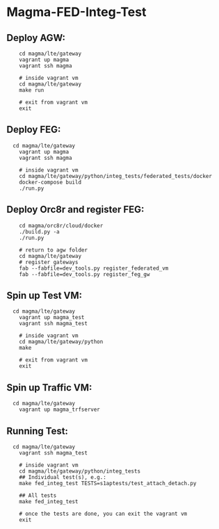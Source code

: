 # Magma-FED-Integ-Test

## Deploy AGW:
```
	cd magma/lte/gateway
	vagrant up magma
	vagrant ssh magma

	# inside vagrant vm
	cd magma/lte/gateway
	make run

	# exit from vagrant vm
	exit
```

## Deploy FEG:
```
  cd magma/lte/gateway
	vagrant up magma
	vagrant ssh magma

	# inside vagrant vm
	cd magma/lte/gateway/python/integ_tests/federated_tests/docker
	docker-compose build
	./run.py
```

## Deploy Orc8r and register FEG:
```
	cd magma/orc8r/cloud/docker
	./build.py -a
	./run.py

	# return to agw folder
	cd magma/lte/gateway
	# register gateways
	fab --fabfile=dev_tools.py register_federated_vm
	fab --fabfile=dev_tools.py register_feg_gw
```

## Spin up Test VM:
```
  cd magma/lte/gateway
	vagrant up magma_test
	vagrant ssh magma_test

	# inside vagrant vm
	cd magma/lte/gateway/python
	make

	# exit from vagrant vm
	exit
```

## Spin up Traffic VM:
```	
  cd magma/lte/gateway
	vagrant up magma_trfserver
```
## Running Test:
```	
  cd magma/lte/gateway
	vagrant ssh magma_test

	# inside vagrant vm
	cd magma/lte/gateway/python/integ_tests
	## Individual test(s), e.g.:
	make fed_integ_test TESTS=s1aptests/test_attach_detach.py

	## All tests
	make fed_integ_test

	# once the tests are done, you can exit the vagrant vm
	exit
```
